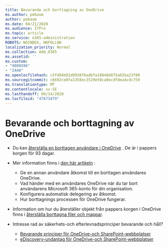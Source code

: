 ```yaml
---
title: Bevarande och borttagning av OneDrive
ms.author: pebaum
author: pebaum
ms.date: 04/21/2020
ms.audience: ITPro
ms.topic: article
ms.service: o365-administration
ROBOTS: NOINDEX, NOFOLLOW
localization_priority: Normal
ms.collection: Adm_O365
ms.assetid: ''
ms.custom:
- "9000596"
- "2440"
ms.openlocfilehash: c5fd94b91d0938f6adbfa10848d875a02ba23f00
ms.sourcegitcommit: c6692ce0fa1358ec3529e59ca0ecdfdea4cdc759
ms.translationtype: MT
ms.contentlocale: sv-SE
ms.lasthandoff: 09/14/2020
ms.locfileid: "47673479"
---
```

# <a name="onedrive-retention-and-deletion"></a>Bevarande och borttagning av OneDrive

- Du kan [återställa en borttagen användare i OneDrive](https://docs.microsoft.com/onedrive/restore-deleted-onedrive) . De är i pappers korgen för 93 dagar.

- Mer information finns i [den här artikeln](https://docs.microsoft.com/onedrive/retention-and-deletion) :
    - Ge en annan användare åtkomst till en borttagen användares OneDrive.
    - Vad händer med en användares OneDrive när du tar bort användarens Microsoft 365-konto för din organisation.
    - Konfigurera automatisk delegering av åtkomst.
    - Hur borttagnings processen för OneDrive fungerar.

- Information om hur du återställer objekt från pappers korgen i OneDrive finns i [återställa borttagna filer och mappar](https://support.office.com/article/949ada80-0026-4db3-a953-c99083e6a84f).

- Intresse rad av säkerhets-och efterlevnadsprinciper bevarande och håll?
    - [Bevarande principer för OneDrive-och SharePoint-webbplatser](https://docs.microsoft.com/microsoft-365/compliance/retention-policies)
    - [eDiscovery-undantag för OneDrive-och SharePoint-webbplatser](https://docs.microsoft.com/office365/securitycompliance/ediscovery-cases#step-4-place-content-locations-on-hold)
